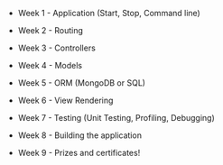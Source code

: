 - Week 1 - Application (Start, Stop, Command line)

- Week 2 - Routing

- Week 3 - Controllers

- Week 4 - Models

- Week 5 - ORM (MongoDB or SQL)

- Week 6 - View Rendering

- Week 7 - Testing (Unit Testing, Profiling, Debugging)

- Week 8 - Building the application

- Week 9 - Prizes and certificates!